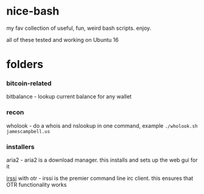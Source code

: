 # nice-bash
my fav collection of useful, fun, weird bash scripts. enjoy.

all of these tested and working on Ubuntu 16

# folders

### bitcoin-related

bitbalance - lookup current balance for any wallet

### recon

wholook - do a whois and nslookup in one command, example `./wholook.sh jamescampbell.us`

### installers

aria2 - aria2 is a download manager. this installs and sets up the web gui for it

[irssi](https://irssi.org) with otr - irssi is the premier command line irc client. this ensures that OTR functionality works
